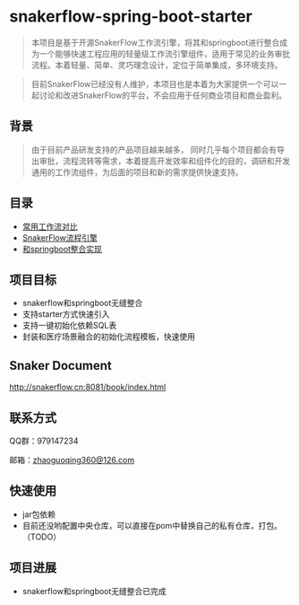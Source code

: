 # snakerflow-spring-boot-starter
>  本项目是基于开源SnakerFlow工作流引擎，将其和springboot进行整合成为一个能够快速工程应用的轻量级工作流引擎组件，适用于常见的业务审批流程。本着轻量、简单、灵巧理念设计，定位于简单集成，多环境支持。


>  目前SnakerFlow已经没有人维护，本项目也是本着为大家提供一个可以一起讨论和改进SnakerFlow的平台，不会应用于任何商业项目和商业盈利。

## 背景

> 由于目前产品研发支持的产品项目越来越多， 同时几乎每个项目都会有导出审批，流程流转等需求，本着提高开发效率和组件化的目的，调研和开发通用的工作流组件，为后面的项目和新的需求提供快速支持。

## 目录
* [常用工作流对比](https://github.com/snakerflow-starter/snakerflow-spring-boot-starter/wiki/%E5%AE%A1%E6%89%B9%E6%B5%81%E8%B0%83%E7%A0%94)
* [SnakerFlow流程引擎](https://github.com/snakerflow-starter/snakerflow-spring-boot-starter/wiki/SnakerFlow%E6%B5%81%E7%A8%8B%E5%BC%95%E6%93%8E)
* [和springboot整合实现](https://github.com/snakerflow-starter/snakerflow-spring-boot-starter/wiki/SnakerFlow%E5%92%8Cspringboot%E6%95%B4%E5%90%88)
## 项目目标
- snakerflow和springboot无缝整合
- 支持starter方式快速引入
- 支持一键初始化依赖SQL表
- 封装和医疗场景融合的初始化流程模板，快速使用


## Snaker Document
http://snakerflow.cn:8081/book/index.html


## 联系方式

QQ群：979147234

邮箱：zhaoguoqing360@126.com


## 快速使用
- jar包依赖
- 目前还没哟配置中央仓库，可以直接在pom中替换自己的私有仓库，打包。（TODO）
## 项目进展
- snakerflow和springboot无缝整合已完成
